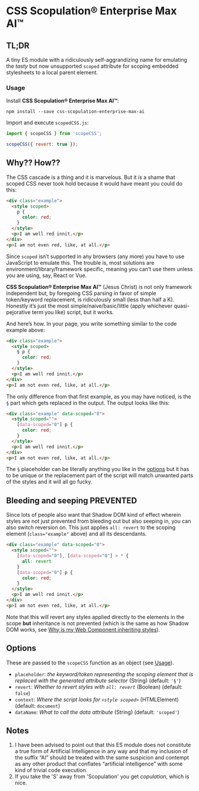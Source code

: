 # CSS Scopulation® Enterprise Max AI™

## TL;DR

A tiny ES module with a ridiculously self-aggrandizing name for emulating the _tasty_ but now unsupported `scoped` attribute for scoping embedded stylesheets to a local parent element.

### Usage

Install **CSS Scopulation® Enterprise Max AI™**:

```
npm install --save css-scopulation-enterprise-max-ai
```

Import and execute `scopedCSS.js`:

```js
import { scopeCSS } from 'scopeCSS';

scopeCSS({ revert: true });
```

## Why?? How??

The CSS cascade is a thing and it is marvelous. But it _is_ a shame that scoped CSS never took hold because it would have meant you could do this:

```html
<div class="example">
  <style scoped>
    p {
      color: red;
    }
  </style>
  <p>I am well red innit.</p>
</div>
<p>I am not even red, like, at all.</p>
```

Since `scoped` isn’t supported in any browsers (any more) you have to use JavaScript to emulate this. The trouble is, most solutions are environment/library/framework specific, meaning you can’t use them unless you are using, say, React or Vue.

**CSS Scopulation® Enterprise Max AI™** (Jesus Christ) is not only framework independent but, by foregoing CSS parsing in favor of simple token/keyword replacement, is ridiculously small (less than half a K). Honestly it’s just the most simple/naive/basic/little (apply whichever quasi-pejorative term you like) script, but it works.

And here’s how. In your page, you write something similar to the code example above:

```html
<div class="example">
  <style scoped>
    § p {
      color: red;
    }
  </style>
  <p>I am well red innit.</p>
</div>
<p>I am not even red, like, at all.</p>
```

The only difference from that first example, as you may have noticed, is the `§` part which gets replaced in the output. The output looks like this:

```html
<div class="example" data-scoped="0">
  <style scoped="">
    [data-scoped="0"] p {
      color: red;
    }
  </style>
  <p>I am well red innit.</p>
</div>
<p>I am not even red, like, at all.</p>
```

The `§` placeholder can be literally anything you like in the [options](#options) but it has to be unique or the replacement part of the script will match unwanted parts of the styles and it will all go fucky.

## Bleeding and seeping PREVENTED

Since lots of people also want that Shadow DOM kind of effect wherein styles are not just prevented from bleeding out but also seeping in, you can also switch reversion on. This just applies `all: revert` to the scoping element (`class="example"` above) and all its descendants. 

```html
<div class="example" data-scoped="0">
  <style scoped="">
    [data-scoped="0"], [data-scoped="0"] > * { 
      all: revert 
    } 
    [data-scoped="0"] p {
      color: red;
    }
  </style>
  <p>I am well red innit.</p>
</div>
<p>I am not even red, like, at all.</p>
```

Note that this will revert any styles applied directly to the elements in the scope **but** inheritance is not prevented (which is the same as how Shadow DOM works, see [Why is my Web Component inheriting styles](https://lamplightdev.com/blog/2019/03/26/why-is-my-web-component-inheriting-styles/)).

## Options

These are passed to the `scopeCSS` function as an object (see [Usage](#usage)).

* `placeholder`: _the keyword/token representing the scoping element that is replaced with the generated attribute selector_ (String) (default: `'§'`)
* `revert`: _Whether to revert styles with `all: revert`_ (Boolean) (default: `false`) 
* `context`: _Where the script looks for `<style scoped>`_ (HTMLElement) (default: `document`) 
* `dataName`: _What to call the data attribute_ (String) (default: `'scoped'`)

## Notes

1. I have been advised to point out that this ES module does not constitute a true form of Artificial Intelligence in any way and that my inclusion of the suffix “AI” should be treated with the same suspicion and contempt as any other product that conflates “artificial intelligence” with some kind of trivial code execution.
2. If you take the 'S' away from 'Scopulation' you get _copulation_, which is nice.